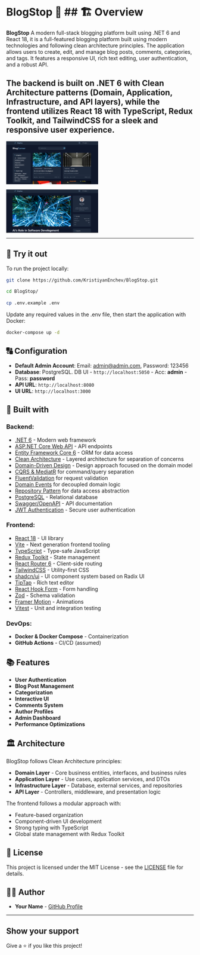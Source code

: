 # BlogStop 📝 ## 🏗️ Overview

**BlogStop** A modern full-stack blogging platform built using .NET 6 and React 18, it is a full-featured blogging platform built using modern technologies and following clean architecture principles. The application allows users to create, edit, and manage blog posts, comments, categories, and tags. It features a responsive UI, rich text editing, user authentication, and a robust API.

The backend is built on .NET 6 with Clean Architecture patterns (Domain, Application, Infrastructure, and API layers), while the frontend utilizes React 18 with TypeScript, Redux Toolkit, and TailwindCSS for a sleek and responsive user experience.
---

<p align="center" style="display: flex; justify-content: space-between; align-items: center;">
    <img src="Client/public/BlogStop1.png" alt="BlogStop 1" style="width: 49%; margin: 0;">
</p>
<p align="center" style="display: flex; justify-content: space-between; align-items: center;">
    <img src="Client/public/BlogStop2.png" alt="BlogStop 4" style="width: 49%; margin: 0;">
</p>

---

## 👀 Try it out

To run the project locally:

```bash
git clone https://github.com/KristiyanEnchev/BlogStop.git
```

```bash
cd BlogStop/
```

```bash
cp .env.example .env
```

Update any required values in the .env file, then start the application with Docker:

```bash
docker-compose up -d
```

## 🔠 Configuration

- **Default Admin Account**: Email: admin@admin.com, Password: 123456
- **Database**: PostgreSQL. DB UI - `http://localhost:5050` - Acc: **admin** - Pass: **password**
- **API URL**: `http://localhost:8080`
- **UI URL**: `http://localhost:3000`

## 🔧 Built with

### Backend:

- [.NET 6](https://dotnet.microsoft.com/) - Modern web framework
- [ASP.NET Core Web API](https://docs.microsoft.com/en-us/aspnet/core/web-api) - API endpoints
- [Entity Framework Core 6](https://docs.microsoft.com/en-us/ef/core/) - ORM for data access
- [Clean Architecture](https://blog.cleancoder.com/uncle-bob/2012/08/13/the-clean-architecture.html) - Layered architecture for separation of concerns
- [Domain-Driven Design](https://martinfowler.com/bliki/DomainDrivenDesign.html) - Design approach focused on the domain model
- [CQRS & MediatR](https://github.com/jbogard/MediatR) for command/query separation
- [FluentValidation](https://github.com/FluentValidation/FluentValidation) for request validation
- [Domain Events](https://www.martinfowler.com/eaaDev/DomainEvent.html) for decoupled domain logic
- [Repository Pattern](https://martinfowler.com/eaaCatalog/repository.html) for data access abstraction
- [PostgreSQL](https://www.postgresql.org/) - Relational database
- [Swagger/OpenAPI](https://swagger.io/) - API documentation
- [JWT Authentication](https://jwt.io/) - Secure user authentication

### Frontend:

- [React 18](https://reactjs.org/) - UI library
- [Vite](https://vitejs.dev/) - Next generation frontend tooling
- [TypeScript](https://www.typescriptlang.org/) - Type-safe JavaScript
- [Redux Toolkit](https://redux-toolkit.js.org/) - State management
- [React Router 6](https://reactrouter.com/) - Client-side routing
- [TailwindCSS](https://tailwindcss.com/) - Utility-first CSS
- [shadcn/ui](https://ui.shadcn.com/) - UI component system based on Radix UI
- [TipTap](https://tiptap.dev/) - Rich text editor
- [React Hook Form](https://react-hook-form.com/) - Form handling
- [Zod](https://github.com/colinhacks/zod) - Schema validation
- [Framer Motion](https://www.framer.com/motion/) - Animations
- [Vitest](https://vitest.dev/) - Unit and integration testing

### DevOps:

- **Docker & Docker Compose** - Containerization
- **GitHub Actions** - CI/CD (assumed)

## 📚 Features

- **User Authentication**
- **Blog Post Management**
- **Categorization**
- **Interactive UI**
- **Comments System**
- **Author Profiles**
- **Admin Dashboard**
- **Performance Optimizations**

## 🏛️ Architecture

BlogStop follows Clean Architecture principles:

- **Domain Layer** - Core business entities, interfaces, and business rules
- **Application Layer** - Use cases, application services, and DTOs
- **Infrastructure Layer** - Database, external services, and repositories
- **API Layer** - Controllers, middleware, and presentation logic

The frontend follows a modular approach with:
- Feature-based organization
- Component-driven UI development
- Strong typing with TypeScript
- Global state management with Redux Toolkit

## 📝 License

This project is licensed under the MIT License - see the [LICENSE](LICENSE) file for details.

## 👨‍💻 Author

- **Your Name** - [GitHub Profile](https://github.com/KristiyanEnchev)

---

## Show your support

Give a ⭐ if you like this project!
